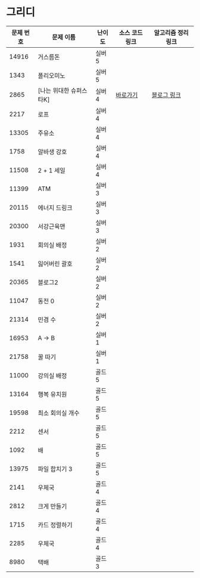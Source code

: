# 그리디

문제 번호 | 문제 이름 | 난이도 | 소스 코드 링크 | 알고리즘 정리 링크
---|---|---|---|---
14916 | 거스름돈 | 실버5 |
1343 | 폴리오미노 | 실버5 |
2865 | [나는 위대한 슈퍼스타K] | 실버4 | [바로가기](https://github.com/ap3334/baekjoon/blob/main/%EA%B7%B8%EB%A6%AC%EB%94%94/2865.cpp) | [블로그 링크](https://velog.io/@ap3334/%EB%B0%B1%EC%A4%80-C-2865.-%EB%82%98%EB%8A%94-%EC%9C%84%EB%8C%80%ED%95%9C-%EC%8A%88%ED%8D%BC%EC%8A%A4%ED%83%80K)
2217 | 로프 | 실버4 | 
13305 | 주유소 | 실버4 |
1758 | 알바생 강호 | 실버4 |
11508 | 2 + 1 세일 | 실버4 |
11399 | ATM | 실버3 |
20115 | 에너지 드링크 | 실버3 |
20300 | 서강근육맨 | 실버3 |
1931 | 회의실 배정 | 실버2 |
1541 | 잃어버린 괄호 | 실버2 |
20365 | 블로그2 | 실버2 |
11047 | 동전 0 | 실버2 |
21314 | 민겸 수 | 실버2 |
16953 | A -> B | 실버1 |
21758 | 꿀 따기 | 실버1 |
11000 | 강의실 배정 | 골드5 |
13164 | 행복 유치원 | 골드5 |
19598 | 최소 회의실 개수 | 골드5 |
2212 | 센서 | 골드5 |
1092 | 배 | 골드5 |
13975 | 파일 합치기 3 | 골드5 |
2141 | 우체국 | 골드4 |
2812 | 크게 만들기 | 골드4 |
1715 | 카드 정렬하기 | 골드4 |
2285 | 우체국 | 골드4 |
8980 | 택배 | 골드3 |
